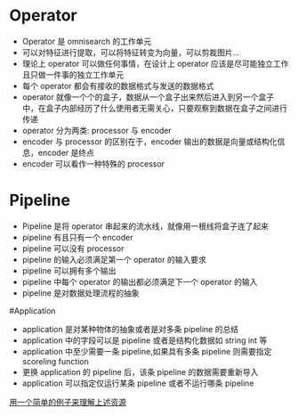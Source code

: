 # Operator 
- Operator 是 omnisearch 的工作单元
- 可以对特征进行提取，可以将特征转变为向量，可以剪裁图片...
- 理论上 operator 可以做任何事情，在设计上 operator 应该是尽可能独立工作且只做一件事的独立工作单元
- 每个 operator 都会有接收的数据格式与发送的数据格式
 - operator 就像一个个的盒子，数据从一个盒子出来然后进入到另一个盒子中，在盒子内部经历了什么使用者无需关心，只要观察到数据在盒子之间进行传递
- operator 分为两类: processor 与 encoder
- encoder 与 processor 的区别在于，encoder 输出的数据是向量或结构化信息，encoder 是终点
- encoder 可以看作一种特殊的 processor
# Pipeline
- Pipeline 是将 operator 串起来的流水线，就像用一根线将盒子连了起来
- pipeline 有且只有一个 encoder
- pipeline  可以没有 processor
- pipeline 的输入必须满足第一个 operator 的输入要求
- pipeline 可以拥有多个输出
- pipeline 中每个 operator 的输出都必须满足下一个 operator 的输入
- pipeline 是对数据处理流程的抽象

#Application
- application 是对某种物体的抽象或者是对多条 pipeline 的总结
- application 中的字段可以是 pipeline 或者是结构化数据如 string int 等
- application 中至少需要一条 pipeline,如果具有多条 pipeline 则需要指定 scoreling function
- 更换 application 的 pipeline 后，该条 pipeline 的数据需要重新导入
- application 可以指定仅运行某条 pipeline 或者不运行哪条 pipeline
 


[用一个简单的例子来理解上述资源](https://app.diagrams.net/?lightbox=1&highlight=0000ff&edit=_blank&layers=1&nav=1&title=Untitled%20Diagram.drawio#R7ZrLkuI2FIafRktTluXr0uaSWUwqXZlUzewotS1A1cJyZEHDPH2OfMMGT7onBdUdelhg%2bejIuvyfpGMBItPt4TdFi83vMmMCOXZ2QGSGHPgEDlyM5VhbQhvXhrXiWW3qGb7w76wx2o11xzNWDhy1lELzYmhMZZ6zVA9sVCn5PHRbSTGstaBrdmH4klJxaf3KM71peuHZJ/snxtebtmZsNzlb2jo3hnJDM/ncM5E5IlMlpa5T28OUCTN47bjU5RY/yO0apliuX1Mg/RY9TP/%2b/kksv32eabVjfwRfreYpeyp2TYebxupjOwLQ7sIk%2bbYaqmSjtwJuMST3TGkOYxULvs7BpmXRs36mj0w8yJJrLk3uo9RabsFBmIyEpk9rJXd5NpVCqqousqo%2b4FJVFpdFLakNFtrerPiBZa0L3G%2b0NizEpufOIs1yMuFAw4rnGVOTFGp0FhnVFC7GXsKVpdJaCaotM1weNt8LmmqpjsstF8LCTjgp8nUzNtAddvjhoONOSpgDTG6ZVkdwaQpYAHxdpuGfkOb%2b%2bUQTVFfbNn2SWiNtCF53Dz%2bJDIlG55/QnNyh5s6Lmq8UY2leWuluuxM7YyG1%2blFEiEXs5VTIXbb8k/L8qvq7Q/07Hnr6t4tJX/7WdnX1vQ%2bpfk6hf3D1YVgXjzJfLwtesCsKHXjDaR55FzK73qXMre3qMgd3KPPLC7tWdA%2bDw/O1ZUxWybTFuQUyasgNzd68kIfjml1ljndaB5MRtUcmtXurSR3eodr2i2pDA6SyMnq0fDO1Xfh6hlmtlqlgNF%2bWTO15ypa12xXX9DA4m%2btvrn90h/rjlxf13V4KaoYOxD1UAdNixQUrj6VmW%2bNhFvlKdZJkXEHFdRdKuTMyJUpq2pgI9sBwDTpwO/jHVnRnBA8yshmQW20G7cvULz7eAR%2buPbFt7PiO74VuYIfEv8DFjcKABMTFnhNh943ZucdXxP8pOySaRH00fPd9o%2bP8Que9oIPxGTtDdEg0nv1m6Lh3iI778iGFlJlF88zKFM%2bfrCAyENkGoATaKK75woq9s4Opt35jxWMnE77QRlnoir82qbgoBEhYCddkQmWn/NZY9Ax0a8TPH0tzQfMQJQsURWjuoyhE8QLNXZSEKLSbRByjuYfCBYqTKoFRFJtSEPWbLCg1Q7FnEomNEtf4JEFlAec5Ch00D0yR0DWjNNreXuvOmAY99RDlUiv5xFoUc5kb1GE5EWemsqApN0vKzDvd/WW4n1mO4fR5wzX7AnZT1bOiZjQkILQS1an0hmcZy6vVB9A3IFd0XyXiOTsDI%2b7YCxP2R96YMOmC5%2bsD578CuFk1Qf%2bFtIzvO9OJLSApRlHSg%2bwSqcg4xGGPpI6b%2btEgYn56NjzJM46QCIHAea9VA8eTud%2b0DwGac7am4ejysDUaoSy61Xs5HjuGO0fsAaIBwWFsX7egDSAL2zWphQy6AnTUWUk8WKVi17BlIAMfv79KFZct%2bGhL1PBIp/vRrr8%2bjZET3IycVxzp9SVoYqHtYW1%2bh52YEUs3VOkJzfMmnFw6JlppIiLBVrqNeHqhkKq7NhqWXmOc8fnPISMzlIwdnd3s9xA8dnZ2PkXneSohaPvPM9SxWfuEOsyYoWhazUC32QG6CZzUk7O3J8B2EU6rfcOrwgwoRVDit0%2bH2b5AybTyCVCSmNw6SokWzUZUP9BsH%2b4gyDlfEaDSancCC7QqTD7seoCDIaZdBNPDdPSEN7wVps7YEd7FTqJkyspSvhLU4uRut9BW9MY1cR07XYDso3hqckd3E7g1VNZ70LzH8qVz59PuQSfeq0pjt2W5nUQA42WcDpKO9PhjoWphfMaqN7J3EWcktrZ/Hla4Pf1jpcrr/e%2bHzP8B)
